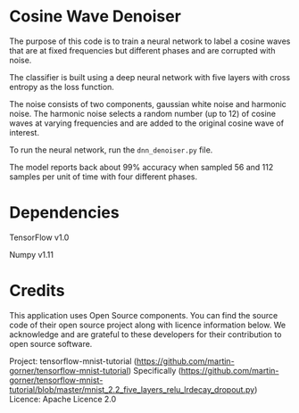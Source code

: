 Cosine Wave Denoiser
====================

The purpose of this code is to train a neural network
to label a cosine waves that are at fixed frequencies but 
different phases and are corrupted with noise. 

The classifier is built using a deep neural network with five
layers with cross entropy as the loss function.

The noise consists of two components, gaussian white noise
and harmonic noise. The harmonic noise 
selects a random number (up to 12) of cosine waves 
at varying frequencies and are added to the original
cosine wave of interest.

To run the neural network, run the `dnn_denoiser.py` file.

The model reports back about 99% accuracy when sampled
56 and 112 samples per unit of time with four different phases.

Dependencies
=============

TensorFlow v1.0

Numpy v1.11

Credits
==========

This application uses Open Source components. You can find
the source code of their open source project along with licence
information below. We acknowledge and are grateful to these
developers for their contribution to open source software.

Project: tensorflow-mnist-tutorial (https://github.com/martin-gorner/tensorflow-mnist-tutorial)
Specifically (https://github.com/martin-gorner/tensorflow-mnist-tutorial/blob/master/mnist_2.2_five_layers_relu_lrdecay_dropout.py)
Licence: Apache Licence 2.0

